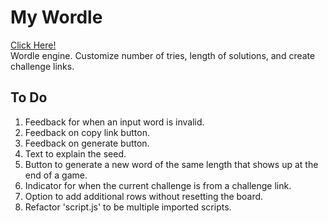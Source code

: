 # My Wordle
[Click Here!](https://phinziegler.github.io/My-Wordle/)<br>
Wordle engine. Customize number of tries, length of solutions, and create challenge links.

## To Do
<ol>
  <li>Feedback for when an input word is invalid.</li>
  <li>Feedback on copy link button.</li>
  <li>Feedback on generate button.</li>
  <li>Text to explain the seed.</li>
  <li>Button to generate a new word of the same length that shows up at the end of a game.</li>
  <li>Indicator for when the current challenge is from a challenge link.</li>
  <li>Option to add additional rows without resetting the board.</li>
  <li>Refactor 'script.js' to be multiple imported scripts.</li>
</ol>
